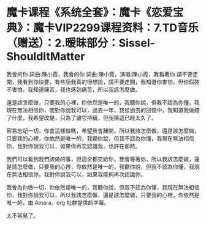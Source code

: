 # 魔卡课程《系统全套》：魔卡《恋爱宝典》：魔卡VIP2299课程资料：7.TD音乐（赠送）：2.暧昧部分：Sissel-ShouldItMatter

我會的你 詞曲:陳小霞，我會的你 詞曲:陳小霞，演唱:陳小霞，我看著你 請不要走開，我看到你快要，有些話我真的很想說，請不要走開，我知道你害怕，但你假裝不害怕，我知道痛苦，我也感到痛苦，所以我該怎麼做。

還是該怎麼做，只要我的心裡，你依然是唯一的，我聽你說，但我不認為你懂，我現在無法相信你，我對你說我可以，過去一年，我從過去的回憶中，我知道我做錯了什麼，我希望改變，只為了讓它持續，但我猜這已經太久了。

容易忘記一切，你會這樣做嗎，希望我會離開，所以我該怎麼做，還是該怎麼做，只要我的心裡，你依然是唯一的，我聽你說，但我不認為你懂，我現在無法相信你，我對你說我可以，如果你再次認識我，也許在那時。

我們可以看到我們該做的事，但這全都交給你，我會等著你，所以我該怎麼做，還是該怎麼做，只要我的心裡，你依然是唯一的，我聽你說，但我不認為你懂，我現在無法相信你，我對你說我可以，如果我能夠再次認識你。

我會為你做一切，你依然是唯一的，我聽你說，但我不認為你懂，我現在無法相信你，我對你說我可以，所以我該怎麼做，還是該怎麼做，只要我的心裡，你依然是唯一的，由 Amara。org 社群提供的字幕。

太不容易了。